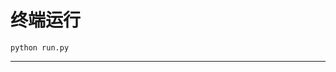 # 终端运行

```shell
python run.py
```
*****************************************************************************************************************************************************************************************************************************************************************************************************************************************************************************************************************************************************************************************************************************************************************************************************************************